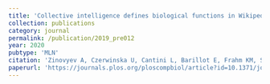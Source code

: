 ```yaml
---
title: 'Collective intelligence defines biological functions in Wikipedia as communities in the hidden protein connection network'
collection: publications
category: journal
permalink: /publication/2019_pre012
year: 2020
pubtype: 'MLN'
citation: 'Zinovyev A, Czerwinska U, Cantini L, Barillot E, Frahm KM, Shepelyansky DL <a href="https://journals.plos.org/ploscompbiol/article?id=10.1371/journal.pcbi.1007652">Collective intelligence defines biological functions in Wikipedia as communities in the hidden protein connection network</a>. 2020. PLoS Computational Biology, 16(2):e1007652'
paperurl: 'https://journals.plos.org/ploscompbiol/article?id=10.1371/journal.pcbi.1007652'
---
```


